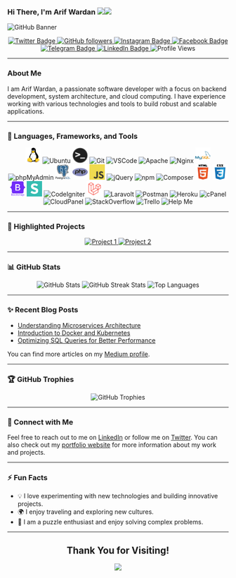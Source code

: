 ### Hi There, I'm Arif Wardan <img src="https://media.giphy.com/media/hvRJCLFzcasrR4ia7z/giphy.gif" width="30px"><img src="https://emojis.slackmojis.com/emojis/images/1531849430/4246/blob-sunglasses.gif?1531849430" width="30"/>

![GitHub Banner](https://github.com/arifwardan/images/blob/main/Arif%20Wardan.png)

<div align="center">
  <a href="https://twitter.com/arifwardan_" target="_blank">
    <img src="https://img.shields.io/twitter/follow/arifwardan_?label=Follow&color=1DA1F2&logo=twitter&style=for-the-badge" alt="Twitter Badge">
  </a>
  <a href="https://github.com/arifwardan/?tab=follow" target="_blank">
    <img src="https://img.shields.io/github/followers/arifwardan?label=Follow&style=for-the-badge" alt="GitHub followers">
  </a>
  <a href="https://www.instagram.com/arifwardan_/" target="_blank">
    <img src="https://img.shields.io/badge/-Instagram-E4405F?style=for-the-badge&logo=Instagram&logoColor=white" alt="Instagram Badge">
  </a>
  <a href="https://www.facebook.com/ariff.wardan/" target="_blank">
    <img src="https://img.shields.io/badge/-Facebook-1877F2?style=for-the-badge&logo=facebook&logoColor=white" alt="Facebook Badge">
  </a>
  <a href="https://www.t.me/arifwardan/" target="_blank">
    <img src="https://img.shields.io/badge/Telegram-2CA5E0?style=for-the-badge&logo=telegram&logoColor=white" alt="Telegram Badge">
  </a>
  <a href="https://www.linkedin.com/in/arifwardan/" target="_blank">
    <img src="https://img.shields.io/badge/-LinkedIn-0077B5?style=for-the-badge&logo=Linkedin&logoColor=white" alt="LinkedIn Badge">
  </a>
  <img src="https://komarev.com/ghpvc/?username=arifwardan&style=for-the-badge" alt="Profile Views">
</div>

---

### About Me

I am Arif Wardan, a passionate software developer with a focus on backend development, system architecture, and cloud computing. I have experience working with various technologies and tools to build robust and scalable applications.

---

### 🚀 Languages, Frameworks, and Tools

<div align="center">
  <img alt="Linux" title="Linux" height="35" src="https://raw.githubusercontent.com/devicons/devicon/master/icons/linux/linux-original.svg"> 
  <img alt="Ubuntu" title="Ubuntu" height="35" src="https://www.vectorlogo.zone/logos/ubuntu/ubuntu-icon.svg"> 
  <img alt="Terminal" title="Terminal" height="35" src="https://raw.githubusercontent.com/github/explore/80688e429a7d4ef2fca1e82350fe8e3517d3494d/topics/terminal/terminal.png"> 
  <img alt="Git" title="Git" height="35" src="https://www.vectorlogo.zone/logos/git-scm/git-scm-icon.svg"> 
  <img alt="VSCode" title="VSCode" height="35" src="https://code.visualstudio.com/assets/favicon.ico"> 
  <img alt="Apache" title="Apache" height="35" src="https://www.vectorlogo.zone/logos/apache/apache-official.svg"> 
  <img alt="Nginx" title="Nginx" height="35" src="https://www.vectorlogo.zone/logos/nginx/nginx-ar21.svg"> 
  <img alt="MySQL" title="MySQL" height="35" src="https://raw.githubusercontent.com/devicons/devicon/master/icons/mysql/mysql-original-wordmark.svg"> 
  <img alt="phpMyAdmin" title="phpMyAdmin" height="35" src="https://www.vectorlogo.zone/logos/phpmyadmin/phpmyadmin-ar21.svg"> 
  <img alt="PostgreSQL" title="PostgreSQL" height="35" src="https://raw.githubusercontent.com/devicons/devicon/master/icons/postgresql/postgresql-original-wordmark.svg"> 
  <img alt="PHP" title="PHP" height="35" src="https://raw.githubusercontent.com/github/explore/80688e429a7d4ef2fca1e82350fe8e3517d3494d/topics/php/php.png"> 
  <img alt="JavaScript" title="JavaScript" height="35" src="https://raw.githubusercontent.com/github/explore/80688e429a7d4ef2fca1e82350fe8e3517d3494d/topics/javascript/javascript.png"> 
  <img alt="jQuery" title="jQuery" height="35" src="https://www.vectorlogo.zone/logos/jquery/jquery-vertical.svg"> 
  <img alt="npm" title="npm" height="35" src="https://www.vectorlogo.zone/logos/npmjs/npmjs-ar21.svg"> 
  <img alt="Composer" title="Composer" height="35" src="https://avatars.githubusercontent.com/u/837015?s=200&v=4"> 
  <img alt="HTML5" title="HTML5" height="35" src="https://raw.githubusercontent.com/devicons/devicon/master/icons/html5/html5-original-wordmark.svg"> 
  <img alt="CSS3" title="CSS3" height="35" src="https://raw.githubusercontent.com/devicons/devicon/master/icons/css3/css3-original-wordmark.svg"> 
  <img alt="Bootstrap" title="Bootstrap" height="35" src="https://raw.githubusercontent.com/devicons/devicon/master/icons/bootstrap/bootstrap-plain-wordmark.svg"> 
  <img alt="Semantic UI" title="Semantic UI" height="35" src="https://raw.githubusercontent.com/Semantic-Org/Semantic-UI/master/examples/assets/images/logo.png"> 
  <img alt="CodeIgniter" title="CodeIgniter" height="35" src="https://cdn.iconscout.com/icon/free/png-256/codeigniter-4-1175201.png"> 
  <img alt="Laravel" title="Laravel" height="35" src="https://raw.githubusercontent.com/github/explore/56a826d05cf762b2b50ecbe7d492a839b04f3fbf/topics/laravel/laravel.png"> 
  <img alt="Laravolt" title="Laravolt" height="35" src="https://avatars.githubusercontent.com/u/13552888?s=200&v=4"> 
  <img alt="Postman" title="Postman" height="35" src="https://www.vectorlogo.zone/logos/getpostman/getpostman-icon.svg"> 
  <img alt="Heroku" title="Heroku" height="35" src="https://www.vectorlogo.zone/logos/heroku/heroku-icon.svg"> 
  <img alt="cPanel" title="cPanel" height="35" src="https://github.com/syofyanzuhad/syofyanzuhad/assets/52684582/8d71f5fc-c88c-4cb1-a6cc-760e1ca4f6d8"> 
  <img alt="CloudPanel" title="CloudPanel" height="35" src="https://github.com/syofyanzuhad/syofyanzuhad/assets/52684582/535a86b1-13e5-44f9-820b-0fd172e1193b"> 
  <img alt="StackOverflow" title="StackOverflow" height="35" src="https://www.vectorlogo.zone/logos/stackoverflow/stackoverflow-ar21.svg"> 
  <img alt="Trello" title="Trello" height="35" src="https://www.vectorlogo.zone/logos/trello/trello-ar21.svg"> 
  <img alt="Help Me" title="Help Me" height="35" src="https://github.com/syofyanzuhad/syofyanzuhad/assets/52684582/73b6a8fc-9154-4bc6-9fbc-615cc9eedb18">
</div>

---

### 🌟 Highlighted Projects

<div align="center">
  <a href="https://github.com/arifwardan/project1" target="_blank">
    <img src="https://github-readme-stats.vercel.app/api/pin/?username=arifwardan&repo=project1&theme=tokyonight" alt="Project 1">
  </a>
  <a href="https://github.com/arifwardan/project2" target="_blank">
    <img src="https://github-readme-stats.vercel.app/api/pin/?username=arifwardan&repo=project2&theme=tokyonight" alt="Project 2">
  </a>
</div>

---

### 📊 GitHub Stats

<div align="center">
  <img src="https://github-readme-stats.vercel.app/api?username=arifwardan&show_icons=true&theme=tokyonight" alt="GitHub Stats">
  <img src="https://github-readme-streak-stats.herokuapp.com/?user=arifwardan&theme=tokyonight" alt="GitHub Streak Stats">
  <img src="https://github-readme-stats.vercel.app/api/top-langs/?username=arifwardan&layout=compact&theme=tokyonight" alt="Top Languages">
</div>

---

### ✨ Recent Blog Posts

<!-- BLOG-POST-LIST:START -->
- [Understanding Microservices Architecture](https://medium.com/@arifwardan/understanding-microservices-architecture)
- [Introduction to Docker and Kubernetes](https://medium.com/@arifwardan/introduction-to-docker-and-kubernetes)
- [Optimizing SQL Queries for Better Performance](https://medium.com/@arifwardan/optimizing-sql-queries-for-better-performance)
<!-- BLOG-POST-LIST:END -->

You can find more articles on my [Medium profile](https://medium.com/@arifwardan).

---

### 🏆 GitHub Trophies

<div align="center">
  <img src="https://github-profile-trophy.vercel.app/?username=arifwardan&theme=tokyonight&no-frame=true&margin-w=15" alt="GitHub Trophies">
</div>

---

### 🔗 Connect with Me

Feel free to reach out to me on [LinkedIn](https://www.linkedin.com/in/arifwardan/) or follow me on [Twitter](https://twitter.com/arifwardan_). You can also check out my [portfolio website](https://arifwardan.com) for more information about my work and projects.

---

### ⚡ Fun Facts

- 💡 I love experimenting with new technologies and building innovative projects.
- 🌍 I enjoy traveling and exploring new cultures.
- 🧩 I am a puzzle enthusiast and enjoy solving complex problems.

---

<div align="center">
  <h2>Thank You for Visiting!</h2>
  <img src="https://media.giphy.com/media/l4FGuhL4U2WyjdkaY/giphy.gif" width="200px">
</div>

